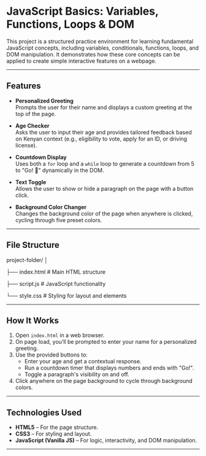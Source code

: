 # JavaScript Basics: Variables, Functions, Loops & DOM

This project is a structured practice environment for learning fundamental JavaScript concepts, including variables, conditionals, functions, loops, and DOM manipulation. It demonstrates how these core concepts can be applied to create simple interactive features on a webpage.

---

## Features

- **Personalized Greeting**  
  Prompts the user for their name and displays a custom greeting at the top of the page.

- **Age Checker**  
  Asks the user to input their age and provides tailored feedback based on Kenyan context (e.g., eligibility to vote, apply for an ID, or driving license).

- **Countdown Display**  
  Uses both a `for` loop and a `while` loop to generate a countdown from 5 to "Go! 🚀" dynamically in the DOM.

- **Text Toggle**  
  Allows the user to show or hide a paragraph on the page with a button click.

- **Background Color Changer**  
  Changes the background color of the page when anywhere is clicked, cycling through five preset colors.

---

## File Structure

project-folder/
│

├── index.html # Main HTML structure

├── script.js # JavaScript functionality

└── style.css # Styling for layout and elements




---

## How It Works

1. Open `index.html` in a web browser.
2. On page load, you’ll be prompted to enter your name for a personalized greeting.
3. Use the provided buttons to:
   - Enter your age and get a contextual response.
   - Run a countdown timer that displays numbers and ends with "Go!".
   - Toggle a paragraph's visibility on and off.
4. Click anywhere on the page background to cycle through background colors.

---

## Technologies Used

- **HTML5** – For the page structure.  
- **CSS3** – For styling and layout.  
- **JavaScript (Vanilla JS)** – For logic, interactivity, and DOM manipulation.  

---
